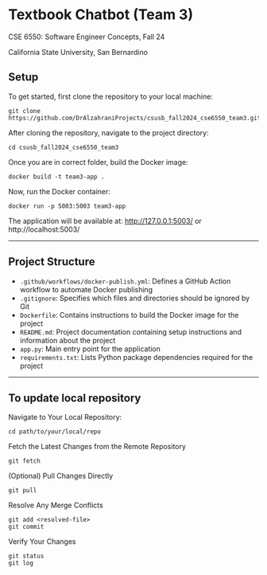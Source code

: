 # Textbook Chatbot (Team 3)

CSE 6550: Software Engineer Concepts, Fall 24

California State University, San Bernardino

## Setup
To get started, first clone the repository to your local machine:
```
git clone https://github.com/DrAlzahraniProjects/csusb_fall2024_cse6550_team3.git
```

After cloning the repository, navigate to the project directory:
```
cd csusb_fall2024_cse6550_team3
```

Once you are in correct folder, build the Docker image:
```
docker build -t team3-app .
```

Now, run the Docker container:
```
docker run -p 5003:5003 team3-app
```
The application will be available at: http://127.0.0.1:5003/ or http://localhost:5003/

---
## Project Structure

- `.github/workflows/docker-publish.yml`: Defines a GitHub Action workflow to automate Docker publishing
- `.gitignore`: Specifies which files and directories should be ignored by Git
- `Dockerfile`: Contains instructions to build the Docker image for the project
- `README.md`: Project documentation containing setup instructions and information about the project
- `app.py`: Main entry point for the application
- `requirements.txt`: Lists Python package dependencies required for the project

---
## To update local repository

Navigate to Your Local Repository:

```
cd path/to/your/local/repo
```
Fetch the Latest Changes from the Remote Repository
```
git fetch
```
(Optional) Pull Changes Directly
```
git pull
```
Resolve Any Merge Conflicts
```
git add <resolved-file>
git commit
```
Verify Your Changes
```
git status
git log
```

